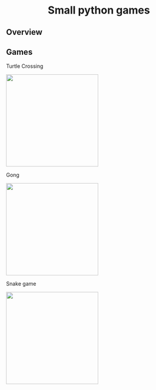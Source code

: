 <h1 align="center"> Small python games </h1>

## Overview

## Games

Turtle Crossing

<p align="left">
<img src="img/turtlecrossing.png" width="250" height="
250" >
</p>

Gong

<p align="left">
<img src="img/gong.png" width="250" height="
250" >
</p>

Snake game

<p align="left">
<img src="img/snake.png" width="250" height="
250" >
</p>
